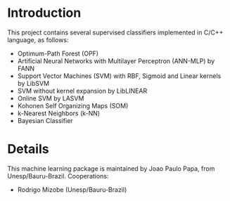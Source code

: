 # Introduction #

This project contains several supervised classifiers implemented in C/C++ language, as follows:
  * Optimum-Path Forest (OPF)
  * Artificial Neural Networks with Multilayer Perceptron (ANN-MLP) by FANN
  * Support Vector Machines (SVM) with RBF, Sigmoid and Linear kernels by LibSVM
  * SVM without kernel expansion by LibLINEAR
  * Online SVM by LASVM
  * Kohonen Self Organizing Maps (SOM)
  * k-Nearest Neighbors (k-NN)
  * Bayesian Classifier


# Details #

This machine learning package is maintained by Joao Paulo Papa, from Unesp/Bauru-Brazil. Cooperations:
  * Rodrigo Mizobe (Unesp/Bauru-Brazil)